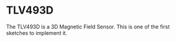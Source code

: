 # TLV493D
The TLV493D is a 3D Magnetic Field Sensor.  This is one of the first sketches to implement it.
